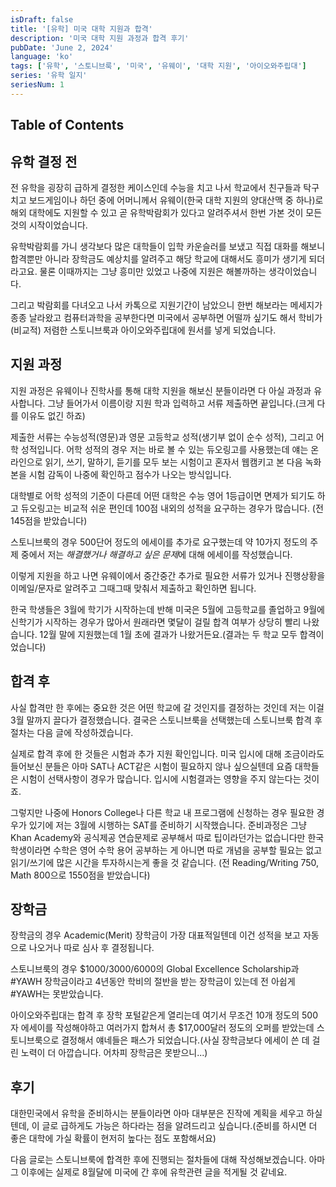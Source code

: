 ```yaml
---
isDraft: false
title: '[유학] 미국 대학 지원과 합격'
description: '미국 대학 지원 과정과 합격 후기'
pubDate: 'June 2, 2024'
language: 'ko'
tags: ['유학', '스토니브룩', '미국', '유웨이', '대학 지원', '아이오와주립대']
series: '유학 일지'
seriesNum: 1
---
```


## Table of Contents

## 유학 결정 전

전 유학을 굉장히 급하게 결정한 케이스인데 수능을 치고 나서 학교에서 친구들과 탁구치고 보드게임이나 하던 중에 어머니께서 유웨이(한국 대학 지원의 양대산맥 중 하나)로 해외 대학에도 지원할 수 있고 곧 유학박람회가 있다고 알려주셔서 한번 가본 것이 모든 것의 시작이었습니다.

유학박람회를 가니 생각보다 많은 대학들이 입학 카운슬러를 보냈고 직접 대화를 해보니 합격뿐만 아니라 장학금도 예상치를 알려주고 해당 학교에 대해서도 흥미가 생기게 되더라고요. 물론 이때까지는 그냥 흥미만 있었고 나중에 지원은 해볼까하는 생각이었습니다.

그리고 박람회를 다녀오고 나서 카톡으로 지원기간이 남았으니 한번 해보라는 메세지가 종종 날라왔고 컴퓨터과학을 공부한다면 미국에서 공부하면 어떨까 싶기도 해서 학비가 (비교적) 저렴한 스토니브룩과 아이오와주립대에 원서를 넣게 되었습니다.

## 지원 과정

지원 과정은 유웨이나 진학사를 통해 대학 지원을 해보신 분들이라면 다 아실 과정과 유사합니다. 그냥 들어가서 이름이랑 지원 학과 입력하고 서류 제출하면 끝입니다.(크게 다를 이유도 없긴 하죠)

제출한 서류는 수능성적(영문)과 영문 고등학교 성적(생기부 없이 순수 성적), 그리고 어학 성적입니다.
어학 성적의 경우 저는 바로 볼 수 있는 듀오링고를 사용했는데 얘는 온라인으로 읽기, 쓰기, 말하기, 듣기를 모두 보는 시험이고 혼자서 웹캠키고 본 다음 녹화본을 시험 감독이 나중에 확인하고 점수가 나오는 방식입니다.

대학별로 어학 성적의 기준이 다른데 어떤 대학은 수능 영어 1등급이면 면제가 되기도 하고 듀오링고는 비교적 쉬운 편인데 100점 내외의 성적을 요구하는 경우가 많습니다. (전 145점을 받았습니다)

스토니브룩의 경우 500단어 정도의 에세이를 추가로 요구했는데 약 10가지 정도의 주제 중에서 저는 *해결했거나 해결하고 싶은 문제*에 대해 에세이를 작성했습니다.

이렇게 지원을 하고 나면 유웨이에서 중간중간 추가로 필요한 서류가 있거나 진행상황을 이메일/문자로 알려주고 그때그때 맞춰서 제출하고 확인하면 됩니다.

한국 학생들은 3월에 학기가 시작하는데 반해 미국은 5월에 고등학교를 졸업하고 9월에 신학기가 시작하는 경우가 많아서 원래라면 몇달이 걸릴 합격 여부가 상당히 빨리 나왔습니다. 12월 말에 지원했는데 1월 초에 결과가 나왔거든요.(결과는 두 학교 모두 합격이었습니다)

## 합격 후

사실 합격만 한 후에는 중요한 것은 어떤 학교에 갈 것인지를 결정하는 것인데 저는 이걸 3월 말까지 끌다가 결정했습니다. 결국은 스토니브룩을 선택했는데 스토니브룩 합격 후 절차는 다음 글에 작성하겠습니다.

실제로 합격 후에 한 것들은 시험과 추가 지원 확인입니다. 미국 입시에 대해 조금이라도 들어보신 분들은 아마 SAT나 ACT같은 시험이 필요하지 않나 싶으실텐데 요즘 대학들은 시험이 선택사항이 경우가 많습니다. 입시에 시험결과는 영향을 주지 않는다는 것이죠.

그렇지만 나중에 Honors College나 다른 학교 내 프로그램에 신청하는 경우 필요한 경우가 있기에 저는 3월에 시행하는 SAT를 준비하기 시작했습니다. 준비과정은 그냥 Khan Academy와 공식제공 연습문제로 공부해서 따로 팁이라던가는 없습니다만 한국 학생이라면 수학은 영어 수학 용어 공부하는 게 아니면 따로 개념을 공부할 필요는 없고 읽기/쓰기에 많은 시간을 투자하시는게 좋을 것 같습니다. (전 Reading/Writing 750, Math 800으로 1550점을 받았습니다)

## 장학금

장학금의 경우 Academic(Merit) 장학금이 가장 대표적일텐데 이건 성적을 보고 자동으로 나오거나 따로 심사 후 결정됩니다.

스토니브룩의 경우 $1000/3000/6000의 Global Excellence Scholarship과 #YAWH 장학금이라고 4년동안 학비의 절반을 받는 장학금이 있는데 전 아쉽게 #YAWH는 못받았습니다.

아이오와주립대는 합격 후 장학 포털같은게 열리는데 여기서 무조건 10개 정도의 500자 에세이를 작성해야하고 여러가지 합쳐서 총 $17,000달러 정도의 오퍼를 받았는데 스토니브룩으로 결정해서 얘네들은 패스가 되었습니다.(사실 장학금보다 에세이 쓴 데 걸린 노력이 더 아깝습니다. 어차피 장학금은 못받으니...)

## 후기

대한민국에서 유학을 준비하시는 분들이라면 아마 대부분은 진작에 계획을 세우고 하실텐데, 이 글로 급하게도 가능은 하다라는 점을 알려드리고 싶습니다.(준비를 하시면 더 좋은 대학에 가실 확률이 현저히 높다는 점도 포함해서요)

다음 글로는 스토니브룩에 합격한 후에 진행되는 절차들에 대해 작성해보겠습니다. 아마 그 이후에는 실제로 8월달에 미국에 간 후에 유학관련 글을 적게될 것 같네요.
